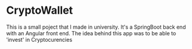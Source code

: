 # CryptoWallet
This is a small poject that I made in university.
It's a SpringBoot back end with an Angular front end.
The idea behind this app was to be able to 'invest' in Cryptocurencies
